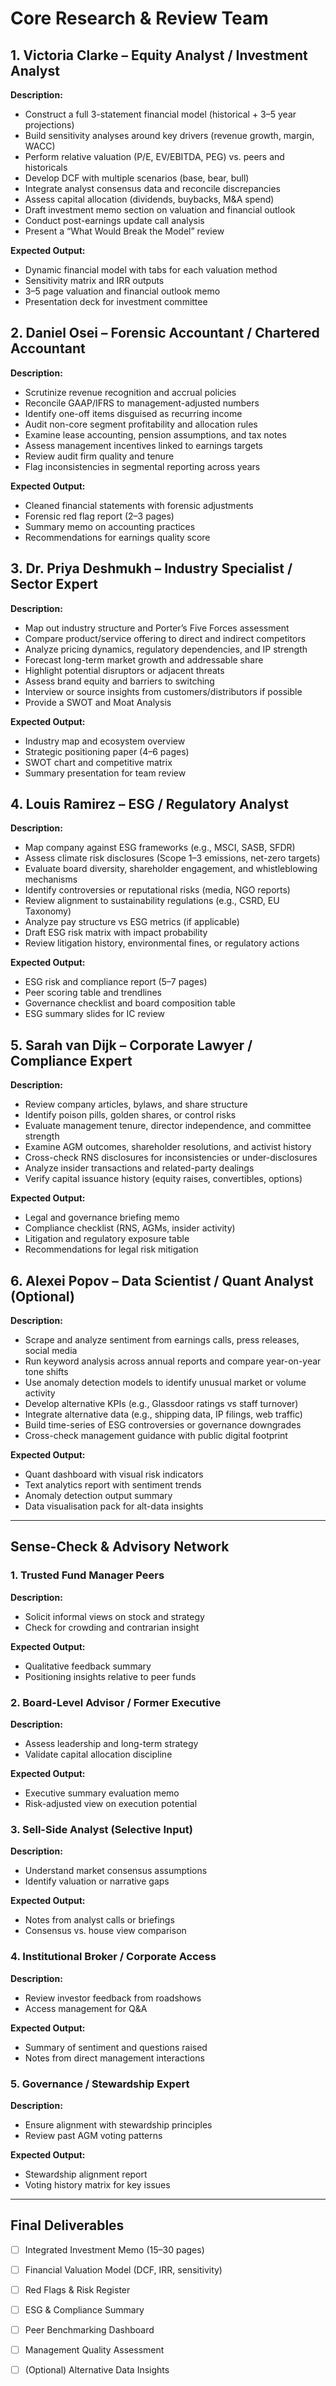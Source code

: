 # Core Research & Review Team

## 1. Victoria Clarke – Equity Analyst / Investment Analyst

**Description:**
- Construct a full 3-statement financial model (historical + 3–5 year projections)
- Build sensitivity analyses around key drivers (revenue growth, margin, WACC)
- Perform relative valuation (P/E, EV/EBITDA, PEG) vs. peers and historicals
- Develop DCF with multiple scenarios (base, bear, bull)
- Integrate analyst consensus data and reconcile discrepancies
- Assess capital allocation (dividends, buybacks, M&A spend)
- Draft investment memo section on valuation and financial outlook
- Conduct post-earnings update call analysis
- Present a “What Would Break the Model” review

**Expected Output:**
- Dynamic financial model with tabs for each valuation method
- Sensitivity matrix and IRR outputs
- 3–5 page valuation and financial outlook memo
- Presentation deck for investment committee

## 2. Daniel Osei – Forensic Accountant / Chartered Accountant

**Description:**
- Scrutinize revenue recognition and accrual policies
- Reconcile GAAP/IFRS to management-adjusted numbers
- Identify one-off items disguised as recurring income
- Audit non-core segment profitability and allocation rules
- Examine lease accounting, pension assumptions, and tax notes
- Assess management incentives linked to earnings targets
- Review audit firm quality and tenure
- Flag inconsistencies in segmental reporting across years

**Expected Output:**
- Cleaned financial statements with forensic adjustments
- Forensic red flag report (2–3 pages)
- Summary memo on accounting practices
- Recommendations for earnings quality score

## 3. Dr. Priya Deshmukh – Industry Specialist / Sector Expert

**Description:**
- Map out industry structure and Porter’s Five Forces assessment
- Compare product/service offering to direct and indirect competitors
- Analyze pricing dynamics, regulatory dependencies, and IP strength
- Forecast long-term market growth and addressable share
- Highlight potential disruptors or adjacent threats
- Assess brand equity and barriers to switching
- Interview or source insights from customers/distributors if possible
- Provide a SWOT and Moat Analysis

**Expected Output:**
- Industry map and ecosystem overview
- Strategic positioning paper (4–6 pages)
- SWOT chart and competitive matrix
- Summary presentation for team review

## 4. Louis Ramirez – ESG / Regulatory Analyst

**Description:**
- Map company against ESG frameworks (e.g., MSCI, SASB, SFDR)
- Assess climate risk disclosures (Scope 1–3 emissions, net-zero targets)
- Evaluate board diversity, shareholder engagement, and whistleblowing mechanisms
- Identify controversies or reputational risks (media, NGO reports)
- Review alignment to sustainability regulations (e.g., CSRD, EU Taxonomy)
- Analyze pay structure vs ESG metrics (if applicable)
- Draft ESG risk matrix with impact probability
- Review litigation history, environmental fines, or regulatory actions

**Expected Output:**
- ESG risk and compliance report (5–7 pages)
- Peer scoring table and trendlines
- Governance checklist and board composition table
- ESG summary slides for IC review

## 5. Sarah van Dijk – Corporate Lawyer / Compliance Expert

**Description:**
- Review company articles, bylaws, and share structure
- Identify poison pills, golden shares, or control risks
- Evaluate management tenure, director independence, and committee strength
- Examine AGM outcomes, shareholder resolutions, and activist history
- Cross-check RNS disclosures for inconsistencies or under-disclosures
- Analyze insider transactions and related-party dealings
- Verify capital issuance history (equity raises, convertibles, options)

**Expected Output:**
- Legal and governance briefing memo
- Compliance checklist (RNS, AGMs, insider activity)
- Litigation and regulatory exposure table
- Recommendations for legal risk mitigation

## 6. Alexei Popov – Data Scientist / Quant Analyst (Optional)

**Description:**
- Scrape and analyze sentiment from earnings calls, press releases, social media
- Run keyword analysis across annual reports and compare year-on-year tone shifts
- Use anomaly detection models to identify unusual market or volume activity
- Develop alternative KPIs (e.g., Glassdoor ratings vs staff turnover)
- Integrate alternative data (e.g., shipping data, IP filings, web traffic)
- Build time-series of ESG controversies or governance downgrades
- Cross-check management guidance with public digital footprint

**Expected Output:**
- Quant dashboard with visual risk indicators
- Text analytics report with sentiment trends
- Anomaly detection output summary
- Data visualisation pack for alt-data insights

---

## Sense-Check & Advisory Network

### 1. Trusted Fund Manager Peers

**Description:**
- Solicit informal views on stock and strategy
- Check for crowding and contrarian insight

**Expected Output:**
- Qualitative feedback summary
- Positioning insights relative to peer funds

### 2. Board-Level Advisor / Former Executive

**Description:**
- Assess leadership and long-term strategy
- Validate capital allocation discipline

**Expected Output:**
- Executive summary evaluation memo
- Risk-adjusted view on execution potential

### 3. Sell-Side Analyst (Selective Input)

**Description:**
- Understand market consensus assumptions
- Identify valuation or narrative gaps

**Expected Output:**
- Notes from analyst calls or briefings
- Consensus vs. house view comparison

### 4. Institutional Broker / Corporate Access

**Description:**
- Review investor feedback from roadshows
- Access management for Q&A

**Expected Output:**
- Summary of sentiment and questions raised
- Notes from direct management interactions

### 5. Governance / Stewardship Expert

**Description:**
- Ensure alignment with stewardship principles
- Review past AGM voting patterns

**Expected Output:**
- Stewardship alignment report
- Voting history matrix for key issues

---

## Final Deliverables

- [ ] Integrated Investment Memo (15–30 pages)
- [ ] Financial Valuation Model (DCF, IRR, sensitivity)
- [ ] Red Flags & Risk Register
- [ ] ESG & Compliance Summary
- [ ] Peer Benchmarking Dashboard
- [ ] Management Quality Assessment
- [ ] (Optional) Alternative Data Insights

